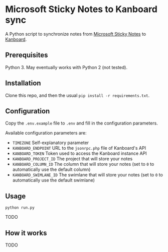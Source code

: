 # Microsoft Sticky Notes to Kanboard sync

A Python script to synchronize notes from [Microsoft Sticky Notes](https://en.wikipedia.org/wiki/Sticky_Notes) to [Kanboard](https://kanboard.net/).

## Prerequisites

Python 3. May eventually works with Python 2 (not tested).

## Installation

Clone this repo, and then the usual `pip install -r requirements.txt`.

## Configuration

Copy the `.env.example` file to `.env` and fill in the configuration parameters.

Available configuration parameters are:

  - `TIMEZONE` Self-explanatory parameter
  - `KANBOARD_ENDPOINT` URL to the `jsonrpc.php` file of Kanboard's API
  - `KANBOARD_TOKEN` Token used to access the Kanboard instance API
  - `KANBOARD_PROJECT_ID` The project that will store your notes
  - `KANBOARD_COLUMN_ID` The column that will store your notes (set to `0` to automatically use the default column)
  - `KANBOARD_SWIMLANE_ID` The swimlane that will store your notes (set to `0` to automatically use the default swimlane)

## Usage

```
python run.py
```

TODO

## How it works

TODO